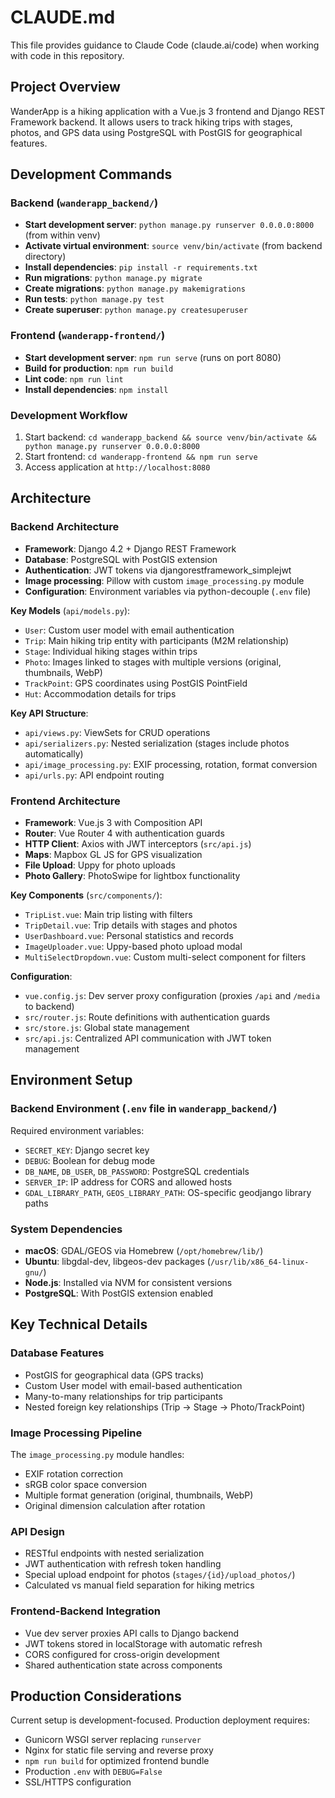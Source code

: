 # CLAUDE.md

This file provides guidance to Claude Code (claude.ai/code) when working with code in this repository.

## Project Overview

WanderApp is a hiking application with a Vue.js 3 frontend and Django REST Framework backend. It allows users to track hiking trips with stages, photos, and GPS data using PostgreSQL with PostGIS for geographical features.

## Development Commands

### Backend (`wanderapp_backend/`)
- **Start development server**: `python manage.py runserver 0.0.0.0:8000` (from within venv)
- **Activate virtual environment**: `source venv/bin/activate` (from backend directory)
- **Install dependencies**: `pip install -r requirements.txt`
- **Run migrations**: `python manage.py migrate`
- **Create migrations**: `python manage.py makemigrations`
- **Run tests**: `python manage.py test`
- **Create superuser**: `python manage.py createsuperuser`

### Frontend (`wanderapp-frontend/`)
- **Start development server**: `npm run serve` (runs on port 8080)
- **Build for production**: `npm run build`
- **Lint code**: `npm run lint`
- **Install dependencies**: `npm install`

### Development Workflow
1. Start backend: `cd wanderapp_backend && source venv/bin/activate && python manage.py runserver 0.0.0.0:8000`
2. Start frontend: `cd wanderapp-frontend && npm run serve`
3. Access application at `http://localhost:8080`

## Architecture

### Backend Architecture
- **Framework**: Django 4.2 + Django REST Framework
- **Database**: PostgreSQL with PostGIS extension
- **Authentication**: JWT tokens via djangorestframework_simplejwt
- **Image processing**: Pillow with custom `image_processing.py` module
- **Configuration**: Environment variables via python-decouple (`.env` file)

**Key Models** (`api/models.py`):
- `User`: Custom user model with email authentication
- `Trip`: Main hiking trip entity with participants (M2M relationship)
- `Stage`: Individual hiking stages within trips
- `Photo`: Images linked to stages with multiple versions (original, thumbnails, WebP)
- `TrackPoint`: GPS coordinates using PostGIS PointField
- `Hut`: Accommodation details for trips

**Key API Structure**:
- `api/views.py`: ViewSets for CRUD operations
- `api/serializers.py`: Nested serialization (stages include photos automatically)
- `api/image_processing.py`: EXIF processing, rotation, format conversion
- `api/urls.py`: API endpoint routing

### Frontend Architecture
- **Framework**: Vue.js 3 with Composition API
- **Router**: Vue Router 4 with authentication guards
- **HTTP Client**: Axios with JWT interceptors (`src/api.js`)
- **Maps**: Mapbox GL JS for GPS visualization
- **File Upload**: Uppy for photo uploads
- **Photo Gallery**: PhotoSwipe for lightbox functionality

**Key Components** (`src/components/`):
- `TripList.vue`: Main trip listing with filters
- `TripDetail.vue`: Trip details with stages and photos
- `UserDashboard.vue`: Personal statistics and records
- `ImageUploader.vue`: Uppy-based photo upload modal
- `MultiSelectDropdown.vue`: Custom multi-select component for filters

**Configuration**:
- `vue.config.js`: Dev server proxy configuration (proxies `/api` and `/media` to backend)
- `src/router.js`: Route definitions with authentication guards
- `src/store.js`: Global state management
- `src/api.js`: Centralized API communication with JWT token management

## Environment Setup

### Backend Environment (`.env` file in `wanderapp_backend/`)
Required environment variables:
- `SECRET_KEY`: Django secret key
- `DEBUG`: Boolean for debug mode
- `DB_NAME`, `DB_USER`, `DB_PASSWORD`: PostgreSQL credentials  
- `SERVER_IP`: IP address for CORS and allowed hosts
- `GDAL_LIBRARY_PATH`, `GEOS_LIBRARY_PATH`: OS-specific geodjango library paths

### System Dependencies
- **macOS**: GDAL/GEOS via Homebrew (`/opt/homebrew/lib/`)
- **Ubuntu**: libgdal-dev, libgeos-dev packages (`/usr/lib/x86_64-linux-gnu/`)
- **Node.js**: Installed via NVM for consistent versions
- **PostgreSQL**: With PostGIS extension enabled

## Key Technical Details

### Database Features
- PostGIS for geographical data (GPS tracks)
- Custom User model with email-based authentication
- Many-to-many relationships for trip participants
- Nested foreign key relationships (Trip → Stage → Photo/TrackPoint)

### Image Processing Pipeline
The `image_processing.py` module handles:
- EXIF rotation correction
- sRGB color space conversion
- Multiple format generation (original, thumbnails, WebP)
- Original dimension calculation after rotation

### API Design
- RESTful endpoints with nested serialization
- JWT authentication with refresh token handling
- Special upload endpoint for photos (`stages/{id}/upload_photos/`)
- Calculated vs manual field separation for hiking metrics

### Frontend-Backend Integration
- Vue dev server proxies API calls to Django backend
- JWT tokens stored in localStorage with automatic refresh
- CORS configured for cross-origin development
- Shared authentication state across components

## Production Considerations
Current setup is development-focused. Production deployment requires:
- Gunicorn WSGI server replacing `runserver`  
- Nginx for static file serving and reverse proxy
- `npm run build` for optimized frontend bundle
- Production `.env` with `DEBUG=False`
- SSL/HTTPS configuration